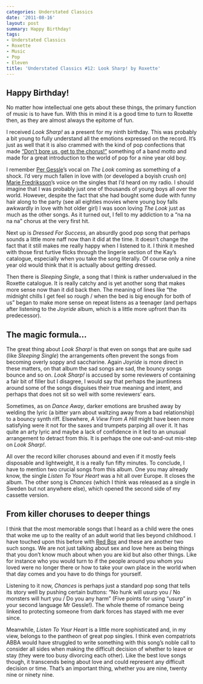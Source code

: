 ```yaml
---
categories: Understated Classics
date: '2011-08-16'
layout: post
summary: Happy Birthday!
tags:
- Understated Classics
- Roxette
- Music
- Pop
- Eleven
title: 'Understated Classics #12: Look Sharp! by Roxette'
---
```


## Happy Birthday!

No matter how intellectual one gets about these things, the primary function of music is to have fun. With this in mind it is a good time to turn to Roxette then, as they are almost always the epitome of fun.

I received _Look Sharp!_ as a present for my ninth birthday. This was probably a bit young to fully understand all the emotions expressed on the record. It’s just as well that it is also crammed with the kind of pop confections that made [“Don’t bore us, get to the chorus!”](http://en.wikipedia.org/wiki/Don%27t_Bore_Us,_Get_to_the_Chorus!) something of a band motto and made for a great introduction to the world of pop for a nine year old boy.

I remember [Per Gessle](http://en.wikipedia.org/wiki/Per_Gessle)’s vocal on _The Look_ coming as something of a shock. I’d very much fallen in love with (or developed a boyish crush on) [Marie Fredriksson](http://en.wikipedia.org/wiki/Marie_Fredriksson)’s voice on the singles that I’d heard on my radio. I should imagine that I was probably just one of thousands of young boys all over the world. However, despite the fact that she had bought some dude with funny hair along to the party (see all eighties movies where young boy falls awkwardly in love with hot older girl) I was soon loving _The Look_ just as much as the other songs. As it turned out, I fell to my addiction to a “na na na na” chorus at the very first hit.

Next up is _Dressed For Success_, an absurdly good pop song that perhaps sounds a little more naff now than it did at the time. It doesn’t change the fact that it still makes me really happy when I listened to it. I think it meshed with those first furtive flicks through the lingerie section of the Kay’s catalogue, especially when you take the song literally. Of course only a nine year old would think that it is actually about getting dressed.

Then there is _Sleeping Single_, a song that I think is rather undervalued in the Roxette catalogue. It is really catchy and is yet another song that makes more sense now than it did back then. The meaning of lines like “the midnight chills I get feel so rough / when the bed is big enough for both of us” began to make more sense on repeat listens as a teenager (and perhaps after listening to the _Joyride_ album, which is a little more upfront than its predecessor).

## The magic formula…

The great thing about _Look Sharp!_ is that even on songs that are quite sad (like _Sleeping Single_) the arrangements often prevent the songs from becoming overly soppy and saccharine. Again _Joyride_ is more direct in these matters, on that album the sad songs are sad, the bouncy songs bounce and so on. _Look Sharp!_ is accused by some reviewers of containing a fair bit of filler but I disagree, I would say that perhaps the jauntiness around some of the songs disguises their true meaning and intent, and perhaps that does not sit so well with some reviewers’ ears.

Sometimes, as on _Dance Away_, darker emotions are brushed away by welding the lyric (a bitter yarn about waltzing away from a bad relationship) to a bouncy synth riff. Elsewhere, _A View From A Hill_ might have been more satisfying were it not for the saxes and trumpets parping all over it. It has quite an arty lyric and maybe a lack of confidence in it led to an unusual arrangement to detract from this. It is  perhaps the one out-and-out mis-step on _Look Sharp!_.

All over the record killer choruses abound and even if it mostly feels disposable and lightweight, it is a really fun fifty minutes. To conclude, I have to mention two crucial songs from this album. One you may already know, the single _Listen To Your Heart_ was a hit all over Europe. It closes the album. The other song is _Chances_ (which I think was released as a single in Sweden but not anywhere else), which opened the second side of my cassette version.

## From killer choruses to deeper things

I think that the most memorable songs that I heard as a child were the ones that woke me up to the reality of an adult world that lies beyond childhood. I have touched upon this before with [Red Box](uc3) and these are another two such songs. We are not just talking about sex and love here as being things that you don’t know much about when you are kid but also other things. Like for instance who you would turn to if the people around you whom you loved were no longer there or how to take your own place in the world when that day comes and you have to do things for yourself.

Listening to it now, _Chances_ is perhaps just a standard pop song that tells its story well by pushing certain buttons: “No hunk will usurp you / No monsters will hurt you / Do you any harm” (Five points for using “usurp” in your second language Mr Gessle!). The whole theme of romance being linked to protecting someone from dark forces has stayed with me ever since.

Meanwhile, _Listen To Your Heart_ is a little more sophisticated and, in my view, belongs to the pantheon of great pop singles. I think even compatriots ABBA would have struggled to write something with this song’s noble call to consider all sides when making the difficult decision of whether to leave or stay (they were too busy divorcing each other). Like the best love songs though, it transcends being about love and could represent any difficult decision or time. That’s an important thing, whether you are nine, twenty nine or ninety nine.